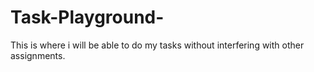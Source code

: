 # Task-Playground-
This is where i will be able to do my tasks without interfering with other assignments.  

